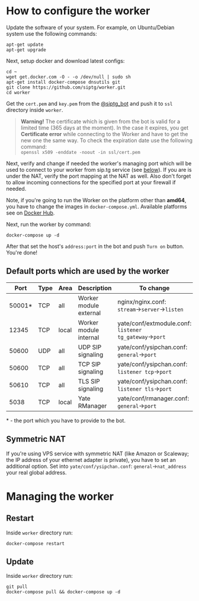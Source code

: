 # How to configure the worker
Update the software of your system. For example, on Ubuntu/Debian system use the following commands:
```
apt-get update
apt-get upgrade
```

Next, setup docker and download latest configs:
```
cd ~
wget get.docker.com -O - -o /dev/null | sudo sh
apt-get install docker-compose dnsutils git
git clone https://github.com/siptg/worker.git
cd worker
```

Get the `cert.pem` and `key.pem` from the [@siptg_bot](https://t.me/siptg_bot) and push it to `ssl` directory inside `worker`.

> **Warning!** The certificate which is given from the bot is valid for a limited time (365 days at the moment). In the case it expires, you get **Certificate error** while connecting to the Worker and have to get the new one the same way. To check the expiration date use the following command:  
`openssl x509 -enddate -noout -in ssl/cert.pem`

Next, verify and change if needed the worker's managing port which will be used to connect to your worker from sip.tg service (see [below](#default-ports-which-are-used-by-the-worker)). If you are is under the NAT, verify the port mapping at the NAT as well. Also don't forget to allow incoming connections for the specified port at your firewall if needed.

Note, if you're going to run the Worker on the platform other than **amd64**, you have to change the images in `docker-compose.yml`. Available platforms see on [Docker Hub](https://hub.docker.com/r/siptg/worker/tags/).

Next, run the worker by command:
```
docker-compose up -d
```

After that set the host's `address:port` in the bot and push `Turn on` button. You're done!

## Default ports which are used by the worker
| Port   	| Type 	| Area  	| Description            	| To change                                              	|
|--------	|------	|-------	|------------------------	|--------------------------------------------------------	|
| 50001* 	| TCP  	| all   	| Worker module external 	| nginx/nginx.conf: `stream`→`server`→`listen`           	|
| 12345  	| TCP  	| local 	| Worker module internal 	| yate/conf/extmodule.conf: `listener tg_gateway`→`port` 	|
| 50600  	| UDP  	| all   	| UDP SIP signaling      	| yate/conf/ysipchan.conf: `general`→`port`              	|
| 50600  	| TCP  	| all   	| TCP SIP signaling      	| yate/conf/ysipchan.conf: `listener tcp`→`port`         	|
| 50610  	| TCP  	| all   	| TLS SIP signaling      	| yate/conf/ysipchan.conf: `listener tls`→`port`         	|
| 5038   	| TCP  	| local 	| Yate RManager          	| yate/conf/rmanager.conf: `general`→`port`              	|

\* - the port which you have to provide to the bot.

## Symmetric NAT
If you're using VPS service with symmetric NAT (like Amazon or Scaleway; the IP address of your ethernet adapter is private), you have to set an additional option. Set into `yate/conf/ysipchan.conf`: `general`→`nat_address` your real global address.

# Managing the worker
## Restart
Inside `worker` directory run:
```
docker-compose restart
```

## Update
Inside `worker` directory run:
```
git pull
docker-compose pull && docker-compose up -d
```
